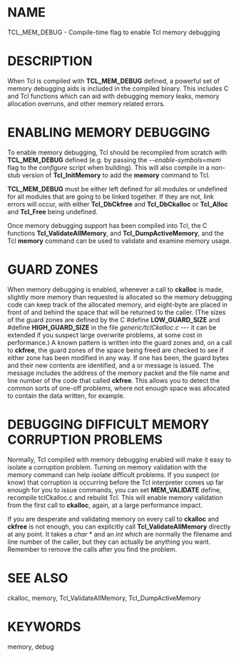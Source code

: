 # NAME

TCL_MEM_DEBUG - Compile-time flag to enable Tcl memory debugging

# DESCRIPTION

When Tcl is compiled with **TCL_MEM_DEBUG** defined, a powerful set of
memory debugging aids is included in the compiled binary. This includes
C and Tcl functions which can aid with debugging memory leaks, memory
allocation overruns, and other memory related errors.

# ENABLING MEMORY DEBUGGING

To enable memory debugging, Tcl should be recompiled from scratch with
**TCL_MEM_DEBUG** defined (e.g. by passing the *\--enable-symbols=mem*
flag to the *configure* script when building). This will also compile in
a non-stub version of **Tcl_InitMemory** to add the **memory** command
to Tcl.

**TCL_MEM_DEBUG** must be either left defined for all modules or
undefined for all modules that are going to be linked together. If they
are not, link errors will occur, with either **Tcl_DbCkfree** and
**Tcl_DbCkalloc** or **Tcl_Alloc** and **Tcl_Free** being undefined.

Once memory debugging support has been compiled into Tcl, the C
functions **Tcl_ValidateAllMemory**, and **Tcl_DumpActiveMemory**, and
the Tcl **memory** command can be used to validate and examine memory
usage.

# GUARD ZONES

When memory debugging is enabled, whenever a call to **ckalloc** is
made, slightly more memory than requested is allocated so the memory
debugging code can keep track of the allocated memory, and eight-byte
are placed in front of and behind the space that will be returned to the
caller. (The sizes of the guard zones are defined by the C #define
**LOW_GUARD_SIZE** and #define **HIGH_GUARD_SIZE** in the file
*generic/tclCkalloc.c* --- it can be extended if you suspect large
overwrite problems, at some cost in performance.) A known pattern is
written into the guard zones and, on a call to **ckfree**, the guard
zones of the space being freed are checked to see if either zone has
been modified in any way. If one has been, the guard bytes and their new
contents are identified, and a or message is issued. The message
includes the address of the memory packet and the file name and line
number of the code that called **ckfree**. This allows you to detect the
common sorts of one-off problems, where not enough space was allocated
to contain the data written, for example.

# DEBUGGING DIFFICULT MEMORY CORRUPTION PROBLEMS

Normally, Tcl compiled with memory debugging enabled will make it easy
to isolate a corruption problem. Turning on memory validation with the
memory command can help isolate difficult problems. If you suspect (or
know) that corruption is occurring before the Tcl interpreter comes up
far enough for you to issue commands, you can set **MEM_VALIDATE**
define, recompile tclCkalloc.c and rebuild Tcl. This will enable memory
validation from the first call to **ckalloc**, again, at a large
performance impact.

If you are desperate and validating memory on every call to **ckalloc**
and **ckfree** is not enough, you can explicitly call
**Tcl_ValidateAllMemory** directly at any point. It takes a *char* \*
and an *int* which are normally the filename and line number of the
caller, but they can actually be anything you want. Remember to remove
the calls after you find the problem.

# SEE ALSO

ckalloc, memory, Tcl_ValidateAllMemory, Tcl_DumpActiveMemory

# KEYWORDS

memory, debug
